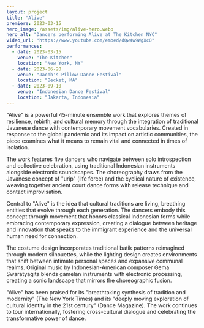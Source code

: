 ```yaml
---
layout: project
title: "Alive"
premiere: 2023-03-15
hero_image: /assets/img/alive-hero.webp
hero_alt: "Dancers performing Alive at The Kitchen NYC"
video_url: "https://www.youtube.com/embed/dQw4w9WgXcQ"
performances:
  - date: 2023-03-15
    venue: "The Kitchen"
    location: "New York, NY"
  - date: 2023-06-20
    venue: "Jacob's Pillow Dance Festival"
    location: "Becket, MA"
  - date: 2023-09-10
    venue: "Indonesian Dance Festival"
    location: "Jakarta, Indonesia"
---
```


"Alive" is a powerful 45-minute ensemble work that explores themes of resilience, rebirth, and cultural memory through the integration of traditional Javanese dance with contemporary movement vocabularies. Created in response to the global pandemic and its impact on artistic communities, the piece examines what it means to remain vital and connected in times of isolation.

The work features five dancers who navigate between solo introspection and collective celebration, using traditional Indonesian instruments alongside electronic soundscapes. The choreography draws from the Javanese concept of "urip" (life force) and the cyclical nature of existence, weaving together ancient court dance forms with release technique and contact improvisation.

Central to "Alive" is the idea that cultural traditions are living, breathing entities that evolve through each generation. The dancers embody this concept through movement that honors classical Indonesian forms while embracing contemporary expression, creating a dialogue between heritage and innovation that speaks to the immigrant experience and the universal human need for connection.

The costume design incorporates traditional batik patterns reimagined through modern silhouettes, while the lighting design creates environments that shift between intimate personal spaces and expansive communal realms. Original music by Indonesian-American composer Gema Swaratyagita blends gamelan instruments with electronic processing, creating a sonic landscape that mirrors the choreographic fusion.

"Alive" has been praised for its "breathtaking synthesis of tradition and modernity" (The New York Times) and its "deeply moving exploration of cultural identity in the 21st century" (Dance Magazine). The work continues to tour internationally, fostering cross-cultural dialogue and celebrating the transformative power of dance.